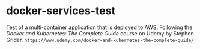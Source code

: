 # docker-services-test
Test of a multi-container application that is deployed to AWS. 
Following the _Docker and Kubernetes: The Complete Guide_ course on Udemy by Stephen Grider.
`https://www.udemy.com/docker-and-kubernetes-the-complete-guide/`
